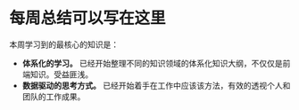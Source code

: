 # 每周总结可以写在这里

本周学习到的最核心的知识是：
- **体系化的学习。** 已经开始整理不同的知识领域的体系化知识大纲，不仅仅是前端知识。受益匪浅。
- **数据驱动的思考方式。** 已经开始着手在工作中应该该方法，有效的透视个人和团队的工作成果。
